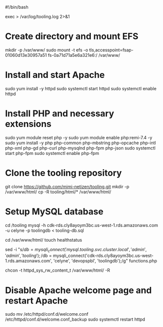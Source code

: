 #!/bin/bash

exec > /var/log/tooling.log 2>&1

# Create directory and mount EFS

mkdir -p /var/www/
sudo mount -t efs -o tls,accesspoint=fsap-01060d13e30957a51 fs-0a71d71a5e6a321e6:/ /var/www/

# Install and start Apache

sudo yum install -y httpd
sudo systemctl start httpd
sudo systemctl enable httpd

# Install PHP and necessary extensions

sudo yum module reset php -y
sudo yum module enable php:remi-7.4 -y
sudo yum install -y php php-common php-mbstring php-opcache php-intl php-xml php-gd php-curl php-mysqlnd php-fpm php-json
sudo systemctl start php-fpm
sudo systemctl enable php-fpm

# Clone the tooling repository

git clone https://github.com/mimi-netizen/tooling.git
mkdir -p /var/www/html/
cp -R tooling/html/\* /var/www/html/

# Setup MySQL database

cd /tooling
mysql -h cdk-rds.cly8ayoym3bc.us-west-1.rds.amazonaws.com -u celyne -p toolingdb < tooling-db.sql

cd /var/www/html/
touch healthstatus

sed -i "s/$db = mysqli_connect('mysql.tooling.svc.cluster.local', 'admin', 'admin', 'tooling');/$db = mysqli_connect('cdk-rds.cly8ayoym3bc.us-west-1.rds.amazonaws.com', 'celyne', 'devopspbl', 'toolingdb');/g" functions.php

chcon -t httpd_sys_rw_content_t /var/www/html/ -R

# Disable Apache welcome page and restart Apache

sudo mv /etc/httpd/conf.d/welcome.conf /etc/httpd/conf.d/welcome.conf_backup
sudo systemctl restart httpd
